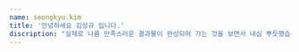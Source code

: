 ```yaml
---
name: seongkyu.kim
title: '안녕하세요 김성규 입니다.'
discription: "실제로 나름 만족스러운 결과물이 완성되어 가는 것을 보면서 내심 뿌듯했습니다."
---
```

